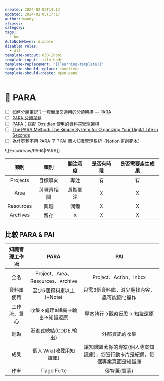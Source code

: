 ```yaml
---
created: 2024-02-05T14:13
updated: 2024-02-05T17:17
author: mandy
aliases: 
category: 
tags:
  - km
AutoNoteMover: disable
disabled rules:
  - all
template-output: 030-Inbox
template-input: title,body
template-replacement: "[[learning-template]]"
template-should-replace: sometimes
template-should-create: open-pane
---
```

# 🚀 PARA

- [ ] [如何分類筆記？一套簡單又通用的分類架構 — PARA](https://medium.com/pm%E7%9A%84%E7%94%9F%E7%94%A2%E5%8A%9B%E5%B7%A5%E5%85%B7%E7%AE%B1/%E5%A6%82%E4%BD%95%E5%88%86%E9%A1%9E%E7%AD%86%E8%A8%98-e25c4cc39dba)
- [ ] [PARA 分類架構](https://fntsr.tw/notes/para-method/)
- [ ] [PARA：搭配 Obsidian 使用的資料夾管理架構](https://hitripod.com/para-data-folder-structure/)
- [ ] [The PARA Method: The Simple System for Organizing Your Digital Life in Seconds](https://fortelabs.com/blog/para/)
- [ ] [為什麼我不用 PARA 了？PAI 個人知識管理系統（Notion 原創範本）](https://raymondhouch.com/notion/para-pai/)

![[Excalidraw/PARA|PARA]]

|   類別    |    類別    | 關注程度 | 是否有時限 | 是否需要產生成果 |
|:---------:|:----------:|:--------:|:----------:|:----------------:|
| Projects  |  目標導向  |   專注   |     有     |        有        |
|   Area    | 與職責相關 | 長期關注 |     Ｘ     |        X         |
| Resources |    興趣    |   偶爾   |     X      |        X         |
| Archives  |    留存    |    Ｘ    |     X      |        X         |

## 比較 PARA & PAI
| 知識管理工作流 |               PARA                |                                     PAI                                      |
|:--------------:|:---------------------------------:|:----------------------------------------------------------------------------:|
|      全名      | Project、Area、Resources、Archive |                            Project、Action、Inbox                            |
|   資料庫使用   |     至少5個資料庫以上 (+Note)     |                 只需3個資料庫，減少翻找內容，盡可能簡化操作                  |
|  工作流、重心  |   收集→處理&組織→輸出→知識還原    |                         專案執行→觀察反思→ 知識還原                          |
|      輔助      |       漸進式總結(CODE,輸出)       |                                外部資訊的收集                                |
|      成果      |      個人 Wiki(收藏用知識庫)      | 讓知識跟著你的專案(個人專案知識庫)，每張行動卡片是紀錄，每個專案頁面是知識庫 |
|      作者      |            Tiago Forte            |                                 侯智薰(雷蒙)                                 |


